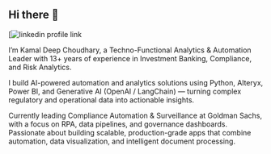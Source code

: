 ## Hi there 👋

[![linkedin profile link](https://www.linkedin.com/in/kamaldeep-choudhary-bb973934b/)

 I’m Kamal Deep Choudhary, a Techno-Functional Analytics & Automation Leader with 13+ years of experience in Investment Banking, Compliance, and Risk Analytics.

I build AI-powered automation and analytics solutions using Python, Alteryx, Power BI, and Generative AI (OpenAI / LangChain) — turning complex regulatory and operational data into actionable insights.

Currently leading Compliance Automation & Surveillance at Goldman Sachs, with a focus on RPA, data pipelines, and governance dashboards. Passionate about building scalable, production-grade apps that combine automation, data visualization, and intelligent document processing.

<!--
**kamaldeep786/kamaldeep786** is a ✨ _special_ ✨ repository because its `README.md` (this file) appears on your GitHub profile.

Here are some ideas to get you started:

- 🔭 I’m currently working on ...
- 🌱 I’m currently learning ...
- 👯 I’m looking to collaborate on ...
- 🤔 I’m looking for help with ...
- 💬 Ask me about ...
- 📫 How to reach me: ...
- 😄 Pronouns: ...
- ⚡ Fun fact: ...
-->
